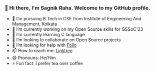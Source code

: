 ### 👋 Hi there, I'm Sagnik Raha. Welcome to my GitHub profile. 


- 🔭 I’m pursuing B.Tech in CSE from Institute of Engineering And Management, Kolkata
- 🔭 I’m currently working on my Open Source skills for GSSoC'23
- 🌱 I’m currently learning C language
- 👯 I’m looking to collaborate on Open Source projects
- 🤔 I’m looking for help with [Follo](https://github.com/sagnik-004/Follo)
- 📫 How to reach me: [Linktree](https://linktr.ee/SagnikRaha)
- 😄 Pronouns: He/Him
- ⚡ Fun fact: I prefer tea over coffee

